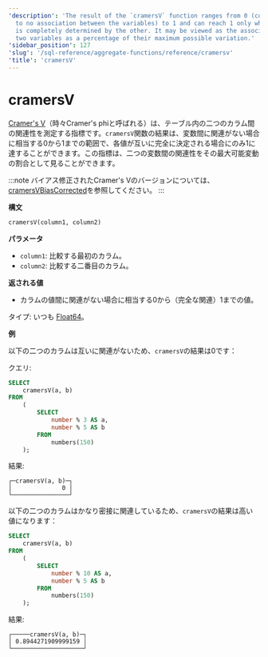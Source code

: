 ```yaml
---
'description': 'The result of the `cramersV` function ranges from 0 (corresponding
  to no association between the variables) to 1 and can reach 1 only when each value
  is completely determined by the other. It may be viewed as the association between
  two variables as a percentage of their maximum possible variation.'
'sidebar_position': 127
'slug': '/sql-reference/aggregate-functions/reference/cramersv'
'title': 'cramersV'
---
```





# cramersV

[Cramer's V](https://en.wikipedia.org/wiki/Cram%C3%A9r%27s_V)（時々Cramer's phiと呼ばれる）は、テーブル内の二つのカラム間の関連性を測定する指標です。`cramersV`関数の結果は、変数間に関連がない場合に相当する0から1までの範囲で、各値が互いに完全に決定される場合にのみ1に達することができます。この指標は、二つの変数間の関連性をその最大可能変動の割合として見ることができます。

:::note
バイアス修正されたCramer's Vのバージョンについては、[cramersVBiasCorrected](./cramersvbiascorrected.md)を参照してください。
:::

**構文**

```sql
cramersV(column1, column2)
```

**パラメータ**

- `column1`: 比較する最初のカラム。
- `column2`: 比較する二番目のカラム。

**返される値**

- カラムの値間に関連がない場合に相当する0から（完全な関連）1までの値。

タイプ: いつも [Float64](../../../sql-reference/data-types/float.md)。

**例**

以下の二つのカラムは互いに関連がないため、`cramersV`の結果は0です：

クエリ:

```sql
SELECT
    cramersV(a, b)
FROM
    (
        SELECT
            number % 3 AS a,
            number % 5 AS b
        FROM
            numbers(150)
    );
```

結果:

```response
┌─cramersV(a, b)─┐
│              0 │
└────────────────┘
```

以下の二つのカラムはかなり密接に関連しているため、`cramersV`の結果は高い値になります：

```sql
SELECT
    cramersV(a, b)
FROM
    (
        SELECT
            number % 10 AS a,
            number % 5 AS b
        FROM
            numbers(150)
    );
```

結果:

```response
┌─────cramersV(a, b)─┐
│ 0.8944271909999159 │
└────────────────────┘
```
